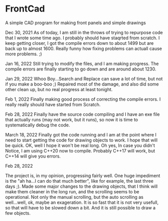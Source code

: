 # FrontCad
A simple CAD program for making front panels and simple drawings

Dec 30, 2021
As of today, I am still in the throws of trying to repurpose code 
that I wrote some time ago.  I probably should have staqrted from 
scratch.  I keep getting closer, I got the compile errors down to 
about 1499 but are back up to almost 1600.  Really funny how 
fixing problems can actuall cause more problems. ;)

Jan 16, 2022
Still trying to modify the files, and I am making progress.  The
compile errors are finally starting to go down and are around
about 1230.

Jan 29, 2022
Whoo Boy...Search and Replace can save a lot of time, but not
if you make a boo-boo ;)  Repaired most of the damage, and also
did some other clean up, but no real progress at least tonight.

Feb 1, 2022
Finally making good process of correcting the compile errors.
I really really should have started from Scratch.

Feb 28, 2022
Finally have the source code compiling and I have an exe file
that actually runs (may not work, but it runs), so now it is
time to systematically debug the code.

March 18, 2022
Finally got the code running and I am at the point where I
need to start getting the code for drawing objects to work.
I hope that will be quick.  OK, well I hope it won't be
real long.  Oh yes, In case you didn't Notice, I am using
C++20 now to compile.  Probably C++17 will work, but C++14
will give you errors.

Feb 28, 2022

The project is, in my opinion, progressing fairly well.  One 
huge impediment is the "ah ha...I can do that much better", like
for example, the last three days ;).  Made some major changes to 
the drawing objects, that I think will make them cleaner in the
long run, and the scrolling seems to be operational.  Not only
the manual scrolling, but the auto scrolling as well...well,
ok, maybe an exageration.  It is so fast that it is not very
usefull, so that will have to be slowed down a bit.  And it is still
possible to draw a few objects.
